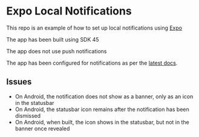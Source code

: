 # Expo Local Notifications

This repo is an example of how to set up local notifications using [Expo](https://expo.dev/)

The app has been built using SDK 45

The app does not use push notifications

The app has been configured for notifications as per the [latest docs](https://docs.expo.dev/versions/latest/sdk/notifications/).

## Issues
- On Android, the notification does not show as a banner, only as an icon in the statusbar
- On Android, the statusbar icon remains after the notification has been dismissed
- On Android, when built, the icon shows in the statusbar, but not in the banner once revealed

